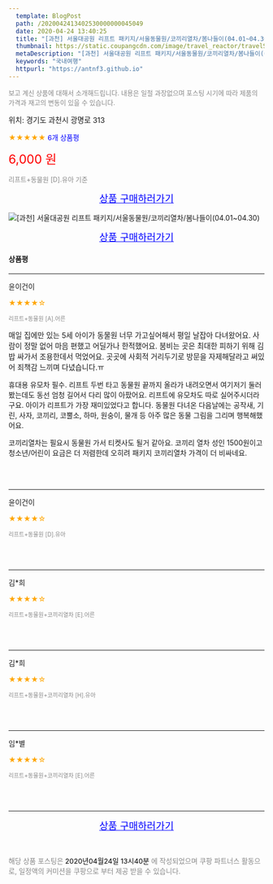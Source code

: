 ```yaml
---
  template: BlogPost
  path: /2020042413402530000000045049
  date: 2020-04-24 13:40:25
  title: "[과천] 서울대공원 리프트 패키지/서울동물원/코끼리열차/봄나들이(04.01~04.30)"
  thumbnail: https://static.coupangcdn.com/image/travel_reactor/travelSeller/common/A00221268/eb2e182b-f174-4760-9484-6c0b03ec43fd.jpg
  metaDescription: "[과천] 서울대공원 리프트 패키지/서울동물원/코끼리열차/봄나들이(04.01~04.30),국내여행"
  keywords: "국내여행"
  httpurl: "https://antnf3.github.io"
---
```

  
<span style="color: #888;font-size:0.8rem">보고 계신 상품에 대해서 소개해드립니다.
내용은 일절 과장없으며 포스팅 시기에 따라 제품의 가격과 재고의 변동이 있을 수 있습니다.</span>
  
<span style="font-size: 0.9rem;">위치: 경기도 과천시 광명로 313 </span>
  
<span style="color: orange;">★★★★★</span> <span style="color: blue;font-size: 0.85rem;">6개 상품평</span>
  
<span style="color: red;font-size: 1.5rem;">6,000 원</span>
  
<span style="color: #888;font-size:0.8rem">리프트+동물원 [D].유아 기준</span>



<p align="center"><a href="http://me2.do/GHMxozct" style="font-size: 1.2rem; color: blue;">상품 구매하러가기</a></p>

![[과천] 서울대공원 리프트 패키지/서울동물원/코끼리열차/봄나들이(04.01~04.30)](https://image15.coupangcdn.com/image/travelSeller/common/A00221268/6a868d3a-75c2-4b5d-a186-7ff071734aef.jpg)

<p align="center"><a href="http://me2.do/GHMxozct" style="font-size: 1.2rem; color: blue;">상품 구매하러가기</a></p>

#### 상품평
  
---
  
윤이건이
    
<span style="color: orange;">★★★★☆</span>
    
<span style="color: #888;font-size:0.7rem">리프트+동물원 [A].어른</span>
    

    
<span style="font-size: 0.9rem;">매일 집에만 있는 5세 아이가 동물원 너무 가고싶어해서 평일 날잡아 다녀왔어요. 
사람이 정말 없어 마음 편했고 어딜가나 한적했어요. 붐비는 곳은 최대한 피하기 위해 김밥 싸가서 조용한데서 먹었어요. 곳곳에 사회적 거리두기로 방문을 자제해달라고 써있어 죄책감 느끼며 다녔습니다.ㅠ

휴대용 유모차 필수. 리프트 두번 타고 동물원 끝까지 올라가 내려오면서 여기저기 둘러봤는데도 동선 엄청 길어서 다리 많이 아팠어요. 리프트에 유모차도 따로 실어주시더라구요. 아이가 리프트가 가장 재미있었다고 합니다. 
동물원 다녀온 다음날에는 공작새, 기린, 사자, 코끼리, 코뿔소, 하마, 원숭이, 물개 등 아주 많은 동물 그림을 그리며 행복해했어요. 

코끼리열차는 필요시 동물원 가서 티켓사도 될거 같아요. 
코끼리 열차 성인 1500원이고 청소년/어린이 요금은 더 저렴한데 오히려 패키지 코끼리열차 가격이 더 비싸네요.</span>
    
<br>
<br>

---
  
윤이건이
    
<span style="color: orange;">★★★★☆</span>
    
<span style="color: #888;font-size:0.7rem">리프트+동물원 [D].유아</span>
    

    

    
<br>
<br>

---
  
김*희
    
<span style="color: orange;">★★★★☆</span>
    
<span style="color: #888;font-size:0.7rem">리프트+동물원+코끼리열차 [E].어른</span>
    

    

    
<br>
<br>

---
  
김*희
    
<span style="color: orange;">★★★★☆</span>
    
<span style="color: #888;font-size:0.7rem">리프트+동물원+코끼리열차 [H].유아</span>
    

    

    
<br>
<br>

---
  
임*별
    
<span style="color: orange;">★★★★☆</span>
    
<span style="color: #888;font-size:0.7rem">리프트+동물원+코끼리열차 [E].어른</span>
    

    

    
<br>
<br>


  
---
  
<p align="center"><a href="http://me2.do/GHMxozct" style="font-size: 1.2rem; color: blue;">상품 구매하러가기</a></p>
  
<br>
  
<span style="font-size: 0.85rem; color: #888;">해당 상품 포스팅은 <span style="color: #000;"> 2020년04월24일 13시40분 </span> 에 작성되었으며 쿠팡 파트너스 활동으로, 일정액의 커미션을 쿠팡으로 부터 제공 받을 수 있습니다.</span>